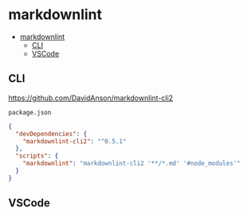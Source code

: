 # markdownlint

- [markdownlint](#markdownlint)
  - [CLI](#cli)
  - [VSCode](#vscode)

## CLI

<https://github.com/DavidAnson/markdownlint-cli2>

`package.json`

```json
{
  "devDependencies": {
    "markdownlint-cli2": "^0.5.1"
  },
  "scripts": {
    "markdownlint": "markdownlint-cli2 '**/*.md' '#node_modules'"
  }
}
```

## VSCode

